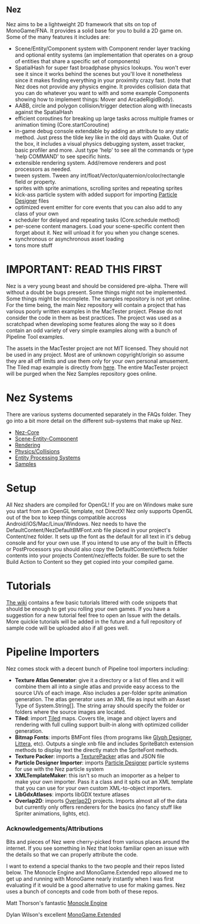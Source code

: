 ## Nez

Nez aims to be a lightweight 2D framework that sits on top of MonoGame/FNA. It provides a solid base for you to build a 2D game on. Some of the many features it includes are:

- Scene/Entity/Component system with Component render layer tracking and optional entity systems (an implementation that operates on a group of entities that share a specific set of components)
- SpatialHash for super fast broadphase physics lookups. You won't ever see it since it works behind the scenes but you'll love it nonetheless since it makes finding everything in your proximity crazy fast. (note that Nez does not provide any physics engine. It provides collision data that you can do whatever you want to with and some example Components showing how to implement things: Mover and ArcadeRigidBody).
- AABB, circle and polygon collision/trigger detection along with linecasts against the SpatialHash
- efficient coroutines for breaking up large tasks across multiple frames or animation timing (Core.startCoroutine)
- in-game debug console extendable by adding an attribute to any static method. Just press the tilde key like in the old days with Quake. Out of the box, it includes a visual physics debugging system, asset tracker, basic profiler and more. Just type 'help' to see all the commands or type 'help COMMAND' to see specific hints.
- extensible rendering system. Add/remove renderers and post processors as needed.
- tween system. Tween any int/float/Vector/quaternion/color/rectangle field or property.
- sprites with sprite animations, scrolling sprites and repeating sprites
- kick-ass particle system with added support for importing [Particle Designer](https://71squared.com/particledesigner) files
- optimized event emitter for core events that you can also add to any class of your own
- scheduler for delayed and repeating tasks (Core.schedule method)
- per-scene content managers. Load your scene-specific content then forget about it. Nez will unload it for you when you change scenes.
- synchronous or asynchronous asset loading
- tons more stuff


IMPORTANT: READ THIS FIRST
==========

Nez is a very young beast and should be considered pre-alpha. There will without a doubt be bugs present. Some things might not be implemented. Some things might be incomplete. The samples repository is not yet online. For the time being, the main Nez repository will contain a project that has various poorly written examples in the MacTester project. Please do not consider the code in them as best practices. The project was used as a scratchpad when developing some features along the way so it does contain an odd variety of very simple examples along with a bunch of Pipeline Tool examples.

The assets in the MacTester project are not MIT licensed. They should not be used in any project. Most are of unknown copyright/origin so assume they are all off limits and use them only for your own personal amusement. The Tiled map example is directly from [here](https://github.com/underscorediscovery/luxe/tree/master/samples/examples/platformer/assets). The entire MacTester project will be purged when the Nez Samples repository goes online.



Nez Systems
==========

There are various systems documented separately in the FAQs folder. They go into a bit more detail on the different sub-systems that make up Nez.

- [Nez-Core](FAQs/Nez-Core.md)
- [Scene-Entity-Component](FAQs/Scene-Entity-Component.md)
- [Rendering](FAQs/Rendering.md)
- [Physics/Collisions](FAQs/Physics.md)
- [Entity Processing Systems](FAQs/EntitySystems.md)
- [Samples](FAQs/Samples.md)



Setup
==========

All Nez shaders are compiled for OpenGL! If you are on Windows make sure you start from an OpenGL template, not DirectX! Nez only supports OpenGL out of the box to keep things compatible accross Android/iOS/Mac/Linux/Windows. Nez needs to have the DefaultContent/NezDefaultBMFont.xnb file placed in your project's Content/nez folder. It sets up the font as the default for all text in it's debug console and for your own use. If you intend to use any of the built in Effects or PostProcessors you should also copy the DefaultContent/effects folder contents into your projects Content/nez/effects folder. Be sure to set the Build Action to Content so they get copied into your compiled game.



Tutorials
==========

[The wiki](https://github.com/prime31/Nez/wiki) contains a few basic tutorials littered with code snippets that should be enough to get you rolling your own games. If you have a suggestion for a new tutorial feel free to open an Issue with the details. More quickie tutorials will be added in the future and a full repository of sample code will be uploaded also if all goes well.



Pipeline Importers
==========

Nez comes stock with a decent bunch of Pipeline tool importers including:

- **Texture Atlas Generator**: give it a directory or a list of files and it will combine them all into a single atlas and provide easy access to the source UVs of each image. Also includes a per-folder sprite animation generation. The atlas generator uses an XML file as input with an Asset Type of System.String[]. The string array should specify the folder or folders where the source images are located.
- **Tiled**: import [Tiled](http://www.mapeditor.org/) maps. Covers tile, image and object layers and rendering with full culling support built-in along with optimized collider generation.
- **Bitmap Fonts**: imports BMFont files (from programs like [Glyph Designer](https://71squared.com/glyphdesigner), [Littera](http://kvazars.com/littera/), etc). Outputs a single xnb file and includes SpriteBatch extension methods to display text the directly match the SpriteFont methods.
- **Texture Packer**: imports a [TexturePacker](https://www.codeandweb.com/texturepacker) atlas and JSON file
- **Particle Designer Importer**: imports [Particle Designer](https://71squared.com/particledesigner) particle systems for use with the Nez particle system
- **XMLTemplateMaker**: this isn't so much an imoporter as a helper to make your own importer. Pass it a class and it spits out an XML template that you can use for your own custom XML-to-object importers.
- **LibGdxAtlases**: imports libGDX texture atlases
- **Overlap2D**: imports [Overlap2D](http://overlap2d.com/) projects. Imports almost all of the data but currently only offers renderers for the basics (no fancy stuff like Spriter animations, lights, etc).



### Acknowledgements/Attributions

Bits and pieces of Nez were cherry-picked from various places around the internet. If you see something in Nez that looks familiar open an issue with the details so that we can properly attribute the code.

I want to extend a special thanks to the two people and their repos listed below. The Monocle Engine and MonoGame.Extended repo allowed me to get up and running with MonoGame nearly instantly when I was first evaluating if it would be a good alternative to use for making games. Nez uses a bunch of concepts and code from both of these repos.

Matt Thorson's fantastic [Monocle Engine](https://bitbucket.org/MattThorson/monocle-engine)

Dylan Wilson's excellent [MonoGame.Extended](https://github.com/craftworkgames/MonoGame.Extended)
